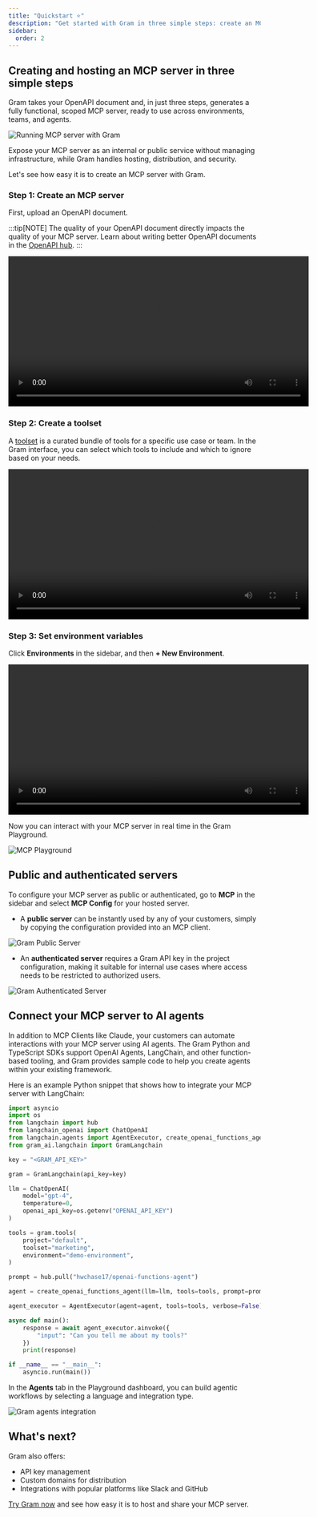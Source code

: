 ```yaml
---
title: "Quickstart ⭐"
description: "Get started with Gram in three simple steps: create an MCP server, configure toolsets, and connect to AI agents."
sidebar:
  order: 2
---
```


## Creating and hosting an MCP server in three simple steps

Gram takes your OpenAPI document and, in just three steps, generates a fully functional, scoped MCP server, ready to use across environments, teams, and agents.

![Running MCP server with Gram](/img/blog/the-easiest-way-to-host-mcp-servers/gram-ai-hosting.png)

Expose your MCP server as an internal or public service without managing infrastructure, while Gram handles hosting, distribution, and security.

Let's see how easy it is to create an MCP server with Gram.

### Step 1: Create an MCP server

First, upload an OpenAPI document.

:::tip[NOTE]
The quality of your OpenAPI document directly impacts the quality of your MCP server. Learn about writing better OpenAPI documents in the [OpenAPI hub](https://www.speakeasy.com/openapi).
:::

<video width="600" controls>
  <source src="/img/blog/concepts/add-openapi-spec.mp4" type="video/mp4" />
  Your browser does not support the video tag.
</video>

### Step 2: Create a toolset

A [toolset](https://docs.getgram.ai/concepts/toolsets) is a curated bundle of tools for a specific use case or team. In the Gram interface, you can select which tools to include and which to ignore based on your needs.

<video width="600" controls>
  <source src="/img/blog/concepts/creating-a-toolset.mp4" type="video/mp4" />
  Your browser does not support the video tag.
</video>

### Step 3: Set environment variables

Click **Environments** in the sidebar, and then **+ New Environment**.

<video width="600" controls>
  <source src="/img/blog/concepts/creating-environment.mp4" type="video/mp4" />
  Your browser does not support the video tag.
</video>

Now you can interact with your MCP server in real time in the Gram Playground.

![MCP Playground](/img/blog/the-easiest-way-to-host-mcp-servers/gram-playground.png)

## Public and authenticated servers

To configure your MCP server as public or authenticated, go to **MCP** in the sidebar and select **MCP Config** for your hosted server.

- A **public server** can be instantly used by any of your customers, simply by copying the configuration provided into an MCP client.

![Gram Public Server](/img/blog/the-easiest-way-to-host-mcp-servers/gram-public-server.png)

- An **authenticated server** requires a Gram API key in the project configuration, making it suitable for internal use cases where access needs to be restricted to authorized users.

![Gram Authenticated Server](/img/blog/the-easiest-way-to-host-mcp-servers/gram-authenticated-server.png)

## Connect your MCP server to AI agents

In addition to MCP Clients like Claude, your customers can automate interactions with your MCP server using AI agents. The Gram Python and TypeScript SDKs support OpenAI Agents, LangChain, and other function-based tooling, and Gram provides sample code to help you create agents within your existing framework.

Here is an example Python snippet that shows how to integrate your MCP server with LangChain:

```python
import asyncio
import os
from langchain import hub
from langchain_openai import ChatOpenAI
from langchain.agents import AgentExecutor, create_openai_functions_agent
from gram_ai.langchain import GramLangchain

key = "<GRAM_API_KEY>"

gram = GramLangchain(api_key=key)

llm = ChatOpenAI(
    model="gpt-4",
    temperature=0,
    openai_api_key=os.getenv("OPENAI_API_KEY")
)

tools = gram.tools(
    project="default",
    toolset="marketing",
    environment="demo-environment",
)

prompt = hub.pull("hwchase17/openai-functions-agent")

agent = create_openai_functions_agent(llm=llm, tools=tools, prompt=prompt)

agent_executor = AgentExecutor(agent=agent, tools=tools, verbose=False)

async def main():
    response = await agent_executor.ainvoke({
        "input": "Can you tell me about my tools?"
    })
    print(response)

if __name__ == "__main__":
    asyncio.run(main())
```

In the **Agents** tab in the Playground dashboard, you can build agentic workflows by selecting a language and integration type.

![Gram agents integration](/img/blog/the-easiest-way-to-host-mcp-servers/gram-agentic-workflow.png)

## What's next?

Gram also offers:

- API key management
- Custom domains for distribution
- Integrations with popular platforms like Slack and GitHub

[Try Gram now](https://getgram.ai/) and see how easy it is to host and share your MCP server.
